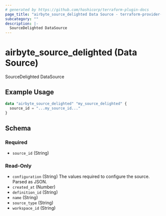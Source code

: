 ```yaml
---
# generated by https://github.com/hashicorp/terraform-plugin-docs
page_title: "airbyte_source_delighted Data Source - terraform-provider-airbyte"
subcategory: ""
description: |-
  SourceDelighted DataSource
---
```


# airbyte_source_delighted (Data Source)

SourceDelighted DataSource

## Example Usage

```terraform
data "airbyte_source_delighted" "my_source_delighted" {
  source_id = "...my_source_id..."
}
```

<!-- schema generated by tfplugindocs -->
## Schema

### Required

- `source_id` (String)

### Read-Only

- `configuration` (String) The values required to configure the source. Parsed as JSON.
- `created_at` (Number)
- `definition_id` (String)
- `name` (String)
- `source_type` (String)
- `workspace_id` (String)
